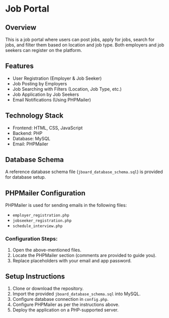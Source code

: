 # Job Portal

## Overview
This is a job portal where users can post jobs, apply for jobs, search for jobs, and filter them based on location and job type. Both employers and job seekers can register on the platform.

## Features
- User Registration (Employer & Job Seeker)
- Job Posting by Employers
- Job Searching with Filters (Location, Job Type, etc.)
- Job Application by Job Seekers
- Email Notifications (Using PHPMailer)

## Technology Stack
- Frontend: HTML, CSS, JavaScript
- Backend: PHP
- Database: MySQL
- Email: PHPMailer

## Database Schema
A reference database schema file (`jboard_database_schema.sql`) is provided for database setup.

## PHPMailer Configuration
PHPMailer is used for sending emails in the following files:
- `employer_registration.php`
- `jobseeker_registration.php`
- `schedule_interview.php`

### Configuration Steps:
1. Open the above-mentioned files.
2. Locate the PHPMailer section (comments are provided to guide you).
3. Replace placeholders with your email and app password.

## Setup Instructions
1. Clone or download the repository.
2. Import the provided `jboard_database_schema.sql` into MySQL.
3. Configure database connection in `config.php`.
4. Configure PHPMailer as per the instructions above.
5. Deploy the application on a PHP-supported server.

